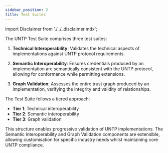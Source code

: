 ```yaml
---
sidebar_position: 2
title: Test Suites
---
```


import Disclaimer from './../\_disclaimer.mdx';

<Disclaimer />

The UNTP Test Suite comprises three test suites:

1. **Technical Interoperability**: Validates the technical aspects of implementations against UNTP protocol requirements.

2. **Semantic Interoperability**: Ensures credentials produced by an implementation are semantically consistent with the UNTP protocol, allowing for conformance while permitting extensions.

3. **Graph Validation**: Assesses the entire trust graph produced by an implementation, verifying the integrity and validity of relationships.

The Test Suite follows a tiered approach:
- **Tier 1**: Technical interoperability
- **Tier 2**: Semantic interoperability
- **Tier 3**: Graph validation

This structure enables progressive validation of UNTP implementations. The Semantic Interoperability and Graph Validation components are extensible, allowing customisation for specific industry needs whilst maintaining core UNTP compliance.
